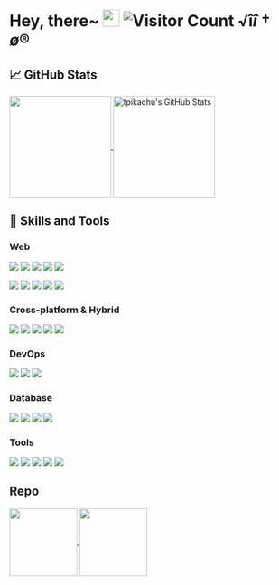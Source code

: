# Hey, there~ <img src="https://raw.githubusercontent.com/MartinHeinz/MartinHeinz/master/wave.gif" width="30px"> ![Visitor Count](https://profile-counter.glitch.me/tpikachu/count.svg) √î$î†ø®$
## &#x1f4c8; GitHub Stats

  <a href="https://github.com/tpikachu/tpikachu" >
    <img align="center" src="https://github-readme-stats.vercel.app/api/top-langs/?layout=compact&username=tpikachu&hide=java,html&title_color=ffffff&text_color=c9cacc&icon_color=2bbc8a&bg_color=1d1f21" height="180px"/>
  </a>

  <a href="https://github.com/tpikachu/tpikachu" >
    <img align="center" src="https://github-readme-stats.vercel.app/api?username=tpikachu&show_icons=true&line_height=27&count_private=true&title_color=ffffff&text_color=c9cacc&icon_color=2bbc8a&bg_color=1d1f21" alt="tpikachu's GitHub Stats" height="180px"/>
  </a>


## 🔧 Skills and Tools


### Web

![](https://img.shields.io/badge/Language-JavaScript_!S-informational?style=flat&logo=javascript&logoColor=white&color=3bac3a)
![](https://img.shields.io/badge/Language-TypeScript_!S-informational?style=flat&logo=typescript&logoColor=white&color=3bac3a)
![](https://img.shields.io/badge/Language-PHP_!S-informational?style=flat&logo=php&logoColor=white&color=3bac3a)
![](https://img.shields.io/badge/Language-Python_!A-informational?style=flat&logo=python&logoColor=white&color=3bac3a)
![](https://img.shields.io/badge/Language-Go_!A-informational?style=flat&logo=go&logoColor=white&color=3bac3a)

![](https://img.shields.io/badge/Framework-React_!S-informational?style=flat&logo=react&logoColor=white&color=3bac3a)
![](https://img.shields.io/badge/Framework-Vue_!S-informational?style=flat&logo=vue.js&logoColor=white&color=3bac3a)
![](https://img.shields.io/badge/Framework-Angular_!S-informational?style=flat&logo=angular&logoColor=white&color=3bac3a)
![](https://img.shields.io/badge/Framework-Ruby_On_Rails_!S-informational?style=flat&logo=ruby&logoColor=white&color=3bac3a)
![](https://img.shields.io/badge/Framework-Laravel_!S-informational?style=flat&logo=laravel&logoColor=white&color=3bac3a)

### Cross-platform & Hybrid

![](https://img.shields.io/badge/Framework-Electron_!SS-informational?style=flat&logo=electron&logoColor=white&color=3bac3a)
![](https://img.shields.io/badge/Framework-React_Native_!S-informational?style=flat&logo=react&logoColor=white&color=3bac3a)
![](https://img.shields.io/badge/Framework-Ionic_!S-informational?style=flat&logo=ionic&logoColor=white&color=3bac3a)
![](https://img.shields.io/badge/Framework-Quasar_!S-informational?style=flat&logo=quasar&logoColor=white&color=3bac3a)
![](https://img.shields.io/badge/Framework-Native_Script_!B-informational?style=flat&logo=nativescript&logoColor=white&color=3bac3a)

### DevOps
![](https://img.shields.io/badge/CI/CD-Github_Action_!A-informational?style=flat&logo=github&logoColor=white&color=3bac3a)
![](https://img.shields.io/badge/CI/CD-Jenkins_!A-informational?style=flat&logo=jenkins&logoColor=white&color=3bac3a)
![](https://img.shields.io/badge/CI/CD-Circle_CI_!A-informational?style=flat&logo=circleci&logoColor=white&color=3bac3a)


### Database

![](https://img.shields.io/badge/Database-PostgreSQL_!S-informational?style=flat&logo=postgresql&logoColor=white&color=3bac3a)
![](https://img.shields.io/badge/Database-MySQL_!S-informational?style=flat&logo=mysql&logoColor=white&color=3bac3a)
![](https://img.shields.io/badge/Database-MongoDB_!S-informational?style=flat&logo=mongodb&logoColor=white&color=3bac3a)
![](https://img.shields.io/badge/Database-Sqlite_!S-informational?style=flat&logo=sqlite&logoColor=white&color=3bac3a)

### Tools
![](https://img.shields.io/badge/OS-MacOS-informational?style=flat&logo=apple&logoColor=white&color=3bac3a)
![](https://img.shields.io/badge/Shell-Bash-informational?style=flat&logo=gnu-bash&logoColor=white&color=3bac3a)
![](https://img.shields.io/badge/Tools-Docker-informational?style=flat&logo=docker&logoColor=white&color=3bac3a)
![](https://img.shields.io/badge/Cloud-Digital_Ocean-informational?style=flat&logo=digitalocean&logoColor=white&color=3bac3a)
![](https://img.shields.io/badge/Cloud-AWS-informational?style=flat&logo=Amazon&logoColor=white&color=3bac3a)

## Repo
<a href="https://github.com/thenewboston-developers/Account-Manager">
  <img align="center" src="https://github-readme-stats.vercel.app/api/pin/?username=thenewboston-developers&repo=Account-Manager&title_color=ffffff&text_color=c9cacc&icon_color=2bbc8a&bg_color=1d1f21" height="120px"/>
</a>    

<a href="https://https://github.com/ACE-Group/Typescript-Electron-React-Template">
  <img align="center" src="https://github-readme-stats.vercel.app/api/pin/?username=ACE-Group&repo=Typescript-Electron-React-Template&title_color=ffffff&text_color=c9cacc&icon_color=2bbc8a&bg_color=1d1f21"  height="120px"/>
</a>
<!-- Resources -->
<!-- Icons: https://simpleicons.org/ -->
<!-- GitHub Stats: https://github.com/anuraghazra/github-readme-stats -->
<!-- Emojis: https://emojipedia.org/emoji/ -->
<!-- HTML Emojis: https://www.fileformat.info/index.htm -->
<!-- Shields: https://shields.io/ -->
<!-- Awesome GitHub Profile README: https://github.com/abhisheknaiidu/awesome-github-profile-readme -->
